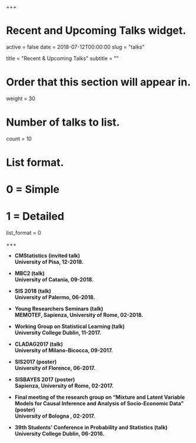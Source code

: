 ﻿+++
# Recent and Upcoming Talks widget.
active = false
date = 2018-07-12T00:00:00
slug = "talks"

title = "Recent & Upcoming Talks"
subtitle = ""

# Order that this section will appear in.
weight = 30

# Number of talks to list.
count = 10

# List format.
#   0 = Simple
#   1 = Detailed
list_format = 0

+++

- <b>CMStatistics <b> (invited talk) <br>
  University of Pisa, 12-2018.

- <b>MBC2<b> (talk) <br>
  University of Catania, 09-2018.
 
- <b>SIS 2018<b> (talk) <br>
  University of Palermo, 06-2018.
  
- <b>Young Researchers Seminars<b> (talk)<br>
  MEMOTEF,  Sapienza, University of Rome, 02-2018.
  
- <b>Working Group on Statistical Learning<b> (talk)<br>
  University College Dublin, 11-2017.

- <b>CLADAG2017<b> (talk) <br>
  University of Milano-Bicocca, 09-2017.
  
- <b>SIS2017<b> (poster) <br>
  University of Florence, 06-2017.
  
- <b>SISBAYES 2017<b> (poster) <br>
  Sapienza, University of Rome, 02-2017.
  
- <b>Final meeting of the research group on “Mixture and Latent Variable Models for Causal Inference and Analysis of Socio-Economic Data"<b> (poster)<br>
  University of Bologna , 02-2017.
   
- <b>39th Students' Conference in Probability and Statistics<b> (talk)<br>
  University College Dublin, 06-2016.

